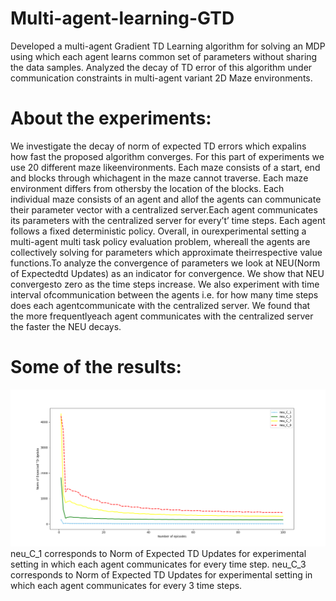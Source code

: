 # Multi-agent-learning-GTD
Developed a multi-agent Gradient TD Learning algorithm for solving an MDP using which each agent learns common set of parameters without sharing the data samples.
Analyzed the decay of TD error of this algorithm under communication constraints in multi-agent variant 2D Maze environments.

# About the experiments:
We investigate the decay of norm of expected TD errors which expalins how fast the proposed algorithm converges. For this part of experiments we use 20 different maze likeenvironments.   Each  maze  consists  of  a  start,  end  and  blocks  through  whichagent in the maze cannot traverse.  Each maze environment differs from othersby the location of the blocks.  Each individual maze consists of an agent and allof the agents can communicate their parameter vector with a centralized server.Each agent communicates its parameters with the centralized server for every’t’ time steps.  Each agent follows a fixed deterministic policy.  Overall, in ourexperimental setting a multi-agent multi task policy evaluation problem, whereall the agents are collectively solving for parameters which approximate theirrespective value functions.To analyze the convergence of parameters we look at NEU(Norm of Expectedtd  Updates)  as  an  indicator  for  convergence.   We  show  that  NEU  convergesto  zero  as  the  time  steps  increase.   We  also  experiment  with  time  interval  ofcommunication between the agents i.e.  for how many time steps does each agentcommunicate with the centralized server.  We found that the more frequentlyeach agent communicates with the centralized server the faster the NEU decays.

# Some of the results:
![alt text](https://github.com/Rajeshyd0308/Multi-agent-learning-GTD/blob/main/results.png)
neu_C_1 corresponds to Norm of Expected TD Updates for experimental setting in which each agent communicates for every time step.
neu_C_3 corresponds to Norm of Expected TD Updates for experimental setting in which each agent communicates for every 3 time steps.
